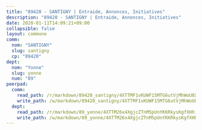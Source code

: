 ```yaml
---
title: "89420 - SANTIGNY | Entraide, Annonces, Initiatives"
description: "89420 - SANTIGNY | Entraide, Annonces, Initiatives"
date: 2020-01-11T14:09:21+09:00
collapsible: false
layout: commune
comm:
  nom: "SANTIGNY"
  slug: santigny
  cp: "89420"
dept:
  nom: "Yonne"
  slug: yonne
  num: "89"
peerpad:
  comm:
    read_path: /r/markdown/89420_santigny/4XTTMF1vKUWF15MTG6utVjMhWoU8XWHkvZ7iueicbwLyzrbkk
    write_path: /w/markdown/89420_santigny/4XTTMF1vKUWF15MTG6utVjMhWoU8XWHkvZ7iueicbwLyzrbkk-K3TgTgWQDeo922xNf9rbfao4s3SNWJTSkWkTN9yqrULV6mmcPCuEaApPhQKsorxSftGewbvA6MJfTqbFXXgmpKiii2UGv9P2sHo1KYt3f7xP2Sf4E3FPUG6fQ5tWVFDaDbHBbwf6
  dept:
    read_path: /r/markdown/89_yonne/4XTTM26x4XgjcZTnM5pUnYKKRkysKgfXHh1wiigoPHqn9LDKB
    write_path: /w/markdown/89_yonne/4XTTM26x4XgjcZTnM5pUnYKKRkysKgfXHh1wiigoPHqn9LDKB-K3TgU4xaMVqzoRnPJNyddApuMoWvJyHL35bzooauYvdhG3MLg3ikjpoueq9BDtqVP4hJBQxpPxix2gohzXyST9tZPnEkyXpDMdHiAFpx7EU6e8WgvFk7NPsBQepM8o13bG9dyqq7
---
```


